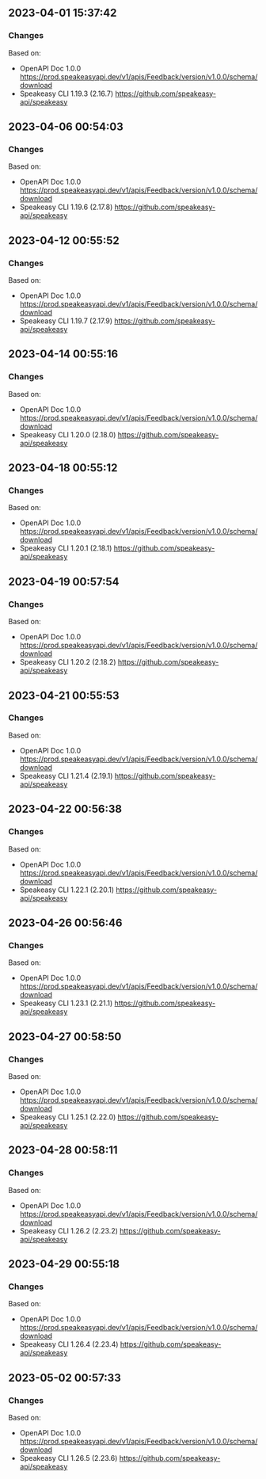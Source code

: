 

## 2023-04-01 15:37:42
### Changes
Based on:
- OpenAPI Doc 1.0.0 https://prod.speakeasyapi.dev/v1/apis/Feedback/version/v1.0.0/schema/download
- Speakeasy CLI 1.19.3 (2.16.7) https://github.com/speakeasy-api/speakeasy

## 2023-04-06 00:54:03
### Changes
Based on:
- OpenAPI Doc 1.0.0 https://prod.speakeasyapi.dev/v1/apis/Feedback/version/v1.0.0/schema/download
- Speakeasy CLI 1.19.6 (2.17.8) https://github.com/speakeasy-api/speakeasy

## 2023-04-12 00:55:52
### Changes
Based on:
- OpenAPI Doc 1.0.0 https://prod.speakeasyapi.dev/v1/apis/Feedback/version/v1.0.0/schema/download
- Speakeasy CLI 1.19.7 (2.17.9) https://github.com/speakeasy-api/speakeasy

## 2023-04-14 00:55:16
### Changes
Based on:
- OpenAPI Doc 1.0.0 https://prod.speakeasyapi.dev/v1/apis/Feedback/version/v1.0.0/schema/download
- Speakeasy CLI 1.20.0 (2.18.0) https://github.com/speakeasy-api/speakeasy

## 2023-04-18 00:55:12
### Changes
Based on:
- OpenAPI Doc 1.0.0 https://prod.speakeasyapi.dev/v1/apis/Feedback/version/v1.0.0/schema/download
- Speakeasy CLI 1.20.1 (2.18.1) https://github.com/speakeasy-api/speakeasy

## 2023-04-19 00:57:54
### Changes
Based on:
- OpenAPI Doc 1.0.0 https://prod.speakeasyapi.dev/v1/apis/Feedback/version/v1.0.0/schema/download
- Speakeasy CLI 1.20.2 (2.18.2) https://github.com/speakeasy-api/speakeasy

## 2023-04-21 00:55:53
### Changes
Based on:
- OpenAPI Doc 1.0.0 https://prod.speakeasyapi.dev/v1/apis/Feedback/version/v1.0.0/schema/download
- Speakeasy CLI 1.21.4 (2.19.1) https://github.com/speakeasy-api/speakeasy

## 2023-04-22 00:56:38
### Changes
Based on:
- OpenAPI Doc 1.0.0 https://prod.speakeasyapi.dev/v1/apis/Feedback/version/v1.0.0/schema/download
- Speakeasy CLI 1.22.1 (2.20.1) https://github.com/speakeasy-api/speakeasy

## 2023-04-26 00:56:46
### Changes
Based on:
- OpenAPI Doc 1.0.0 https://prod.speakeasyapi.dev/v1/apis/Feedback/version/v1.0.0/schema/download
- Speakeasy CLI 1.23.1 (2.21.1) https://github.com/speakeasy-api/speakeasy

## 2023-04-27 00:58:50
### Changes
Based on:
- OpenAPI Doc 1.0.0 https://prod.speakeasyapi.dev/v1/apis/Feedback/version/v1.0.0/schema/download
- Speakeasy CLI 1.25.1 (2.22.0) https://github.com/speakeasy-api/speakeasy

## 2023-04-28 00:58:11
### Changes
Based on:
- OpenAPI Doc 1.0.0 https://prod.speakeasyapi.dev/v1/apis/Feedback/version/v1.0.0/schema/download
- Speakeasy CLI 1.26.2 (2.23.2) https://github.com/speakeasy-api/speakeasy

## 2023-04-29 00:55:18
### Changes
Based on:
- OpenAPI Doc 1.0.0 https://prod.speakeasyapi.dev/v1/apis/Feedback/version/v1.0.0/schema/download
- Speakeasy CLI 1.26.4 (2.23.4) https://github.com/speakeasy-api/speakeasy

## 2023-05-02 00:57:33
### Changes
Based on:
- OpenAPI Doc 1.0.0 https://prod.speakeasyapi.dev/v1/apis/Feedback/version/v1.0.0/schema/download
- Speakeasy CLI 1.26.5 (2.23.6) https://github.com/speakeasy-api/speakeasy